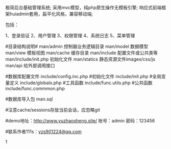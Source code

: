 极简后台基础管理系统; 采用mvc模型，纯php原生操作无模板引擎; 响应式前端框架huiadmin套用，扁平化风格，兼容移动端;

包括：

1、登录验证
2、用户管理
3、权限管理
4、系统日志
5、菜单管理

#目录结构说明#
man/admin 控制器业务逻辑目录
man/model 数据模型
man/view 模板视图
man/cache 缓存目录
man/include 配置文件或公共类等
man/include/init.php 初始化文件
man/statics 静态资源文件images/css/js
man/api 给外部调用接口

#数据库配置文件
include/config.inc.php
#初始化文件
include/init.php
#全局变量定义
include/globals.php
#工具函数
include/func.utils.php
#公共函数
include/func.commmon.php

#数据库导入包
man.sql

#注意cache/sessions存放当前会话，应忽略git

#demo地址：http://www.yuzhaosheng.site/
账号：admin 密码：123456

#联系作者111s：yzs901224@qq.com

1